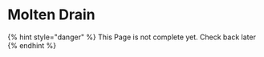 # Molten Drain

{% hint style="danger" %}
This Page is not complete yet. Check back later
{% endhint %}

